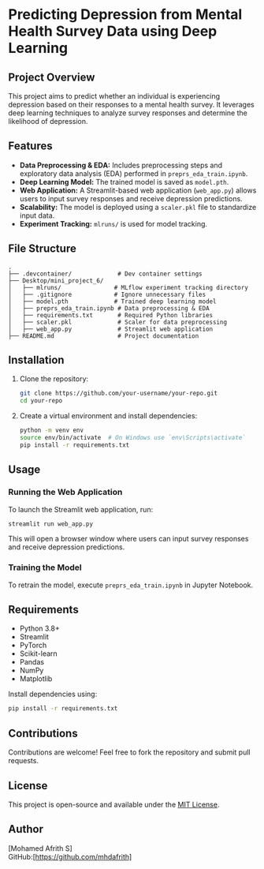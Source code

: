 # Predicting Depression from Mental Health Survey Data using Deep Learning

## Project Overview
This project aims to predict whether an individual is experiencing depression based on their responses to a mental health survey. It leverages deep learning techniques to analyze survey responses and determine the likelihood of depression.

## Features
- **Data Preprocessing & EDA:** Includes preprocessing steps and exploratory data analysis (EDA) performed in `preprs_eda_train.ipynb`.
- **Deep Learning Model:** The trained model is saved as `model.pth`.
- **Web Application:** A Streamlit-based web application (`web_app.py`) allows users to input survey responses and receive depression predictions.
- **Scalability:** The model is deployed using a `scaler.pkl` file to standardize input data.
- **Experiment Tracking:** `mlruns/` is used for model tracking.

## File Structure
```
.
├── .devcontainer/             # Dev container settings
├── Desktop/mini_project_6/
│   ├── mlruns/               # MLflow experiment tracking directory
│   ├── .gitignore            # Ignore unnecessary files
│   ├── model.pth             # Trained deep learning model
│   ├── preprs_eda_train.ipynb # Data preprocessing & EDA
│   ├── requirements.txt       # Required Python libraries
│   ├── scaler.pkl             # Scaler for data preprocessing
│   ├── web_app.py             # Streamlit web application
├── README.md                  # Project documentation
```

## Installation
1. Clone the repository:
   ```bash
   git clone https://github.com/your-username/your-repo.git
   cd your-repo
   ```
2. Create a virtual environment and install dependencies:
   ```bash
   python -m venv env
   source env/bin/activate  # On Windows use `env\Scripts\activate`
   pip install -r requirements.txt
   ```

## Usage
### Running the Web Application
To launch the Streamlit web application, run:
```bash
streamlit run web_app.py
```
This will open a browser window where users can input survey responses and receive depression predictions.

### Training the Model
To retrain the model, execute `preprs_eda_train.ipynb` in Jupyter Notebook.

## Requirements
- Python 3.8+
- Streamlit
- PyTorch
- Scikit-learn
- Pandas
- NumPy
- Matplotlib

Install dependencies using:
```bash
pip install -r requirements.txt
```

## Contributions
Contributions are welcome! Feel free to fork the repository and submit pull requests.

## License
This project is open-source and available under the [MIT License](LICENSE).

## Author
[Mohamed Afrith S]  
GitHub:[https://github.com/mhdafrith]

